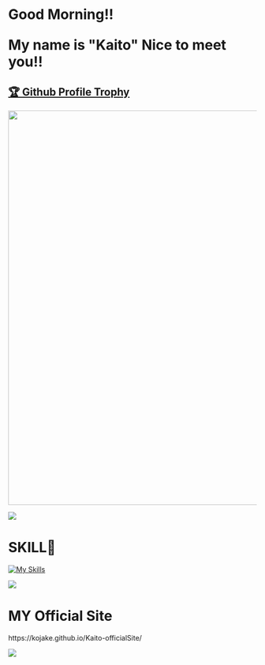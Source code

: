 <h1>Good Morning!! <p> My name is "Kaito" Nice to meet you!!</h1>

<a href="https://github.com/kojake/github-profile-trophy"><h2>🏆 Github Profile Trophy</h2></a>
<a href="https://github.com/kojake/github-profile-trophy">
  <img width=800 src="https://github-profile-trophy.vercel.app/?username=kojake&column=8&theme=gruvbox&no-frame=true"/>
</a>

<div>
  <img src="https://github-readme-stats.vercel.app/api/top-langs/?username=kojake&layout=compact" />
</div>

<h1>SKILL💪</h1>

[![My Skills](https://skillicons.dev/icons?i=swift,python,html,css,flask,github,firebase,figma,vscode,bots,vercel)](https://skillicons.dev)

[![](https://github-readme-streak-stats.herokuapp.com/?user=kojake&theme=★★★)](https://github-readme-streak-stats.herokuapp.com/?user=kojake&theme=★★★)

<h1>MY Official Site</h1>
https://kojake.github.io/Kaito-officialSite/

![](https://media.giphy.com/media/VLqL80oOjQal1a2UUu/giphy.gif)
